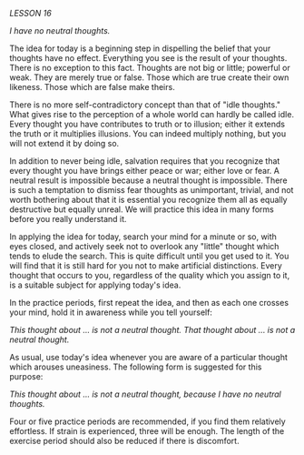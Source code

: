 *LESSON 16*

*I have no neutral thoughts.*

The idea for today is a beginning step in dispelling the belief that your thoughts have no effect. Everything you see is the result of your thoughts. There is no exception to this fact. Thoughts are not big or little; powerful or weak. They are merely true or false. Those which are true create their own likeness. Those which are false make theirs.

There is no more self-contradictory concept than that of "idle thoughts." What gives rise to the perception of a whole world can hardly be called idle. Every thought you have contributes to truth or to illusion; either it extends the truth or it multiplies illusions. You can indeed multiply nothing, but you will not extend it by doing so.

In addition to never being idle, salvation requires that you recognize that every thought you have brings either peace or war; either love or fear. A neutral result is impossible because a neutral thought is impossible. There is such a temptation to dismiss fear thoughts as unimportant, trivial, and not worth bothering about that it is essential you recognize them all as equally destructive but equally unreal. We will practice this idea in many forms before you really understand it.

In applying the idea for today, search your mind for a minute or so, with eyes closed, and actively seek not to overlook any "little" thought which tends to elude the search. This is quite difficult until you get used to it. You will find that it is still hard for you not to make artificial distinctions. Every thought that occurs to you, regardless of the quality which you assign to it, is a suitable subject for applying today's idea.

In the practice periods, first repeat the idea, and then as each one crosses your mind, hold it in awareness while you tell yourself:

_This thought about ... is not a neutral thought. That thought about ... is not a neutral thought._

As usual, use today's idea whenever you are aware of a particular thought which arouses uneasiness. The following form is suggested for this purpose:

_This thought about ... is not a neutral thought, because I have no neutral thoughts._

Four or five practice periods are recommended, if you find them relatively effortless. If strain is experienced, three will be enough. The length of the exercise period should also be reduced if there is discomfort.